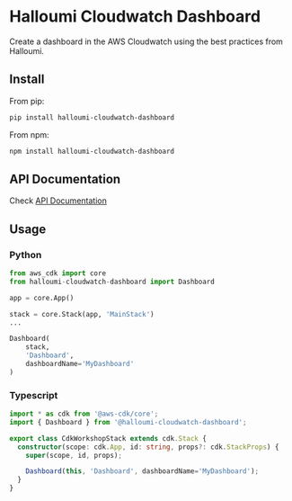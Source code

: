 # Halloumi Cloudwatch Dashboard

Create a dashboard in the AWS Cloudwatch using the best practices from Halloumi.

## Install

From pip:

```bash
pip install halloumi-cloudwatch-dashboard
```

From npm:

```bash
npm install halloumi-cloudwatch-dashboard
```

## API Documentation

Check [API Documentation](./API.md)

## Usage

### Python

```python
from aws_cdk import core
from halloumi-cloudwatch-dashboard import Dashboard

app = core.App()

stack = core.Stack(app, 'MainStack')
...

Dashboard(
    stack,
    'Dashboard',
    dashboardName='MyDashboard'
)
```

### Typescript

```typescript
import * as cdk from '@aws-cdk/core';
import { Dashboard } from '@halloumi-cloudwatch-dashboard';

export class CdkWorkshopStack extends cdk.Stack {
  constructor(scope: cdk.App, id: string, props?: cdk.StackProps) {
    super(scope, id, props);

    Dashboard(this, 'Dashboard', dashboardName='MyDashboard');
  }
}
```
